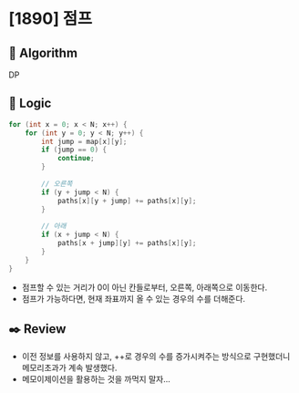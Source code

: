# [1890] 점프

## :pushpin: **Algorithm**

DP

## :round_pushpin: **Logic**

```java
for (int x = 0; x < N; x++) {
    for (int y = 0; y < N; y++) {
        int jump = map[x][y];
        if (jump == 0) {
            continue;
        }
        
        // 오른쪽
        if (y + jump < N) {
            paths[x][y + jump] += paths[x][y];
        }
        
        // 아래
        if (x + jump < N) {
            paths[x + jump][y] += paths[x][y];
        }
    }
}
```

- 점프할 수 있는 거리가 0이 아닌 칸들로부터, 오른쪽, 아래쪽으로 이동한다.
- 점프가 가능하다면, 현재 좌표까지 올 수 있는 경우의 수를 더해준다.

## :black_nib: **Review**
- 이전 정보를 사용하지 않고, ++로 경우의 수를 증가시켜주는 방식으로 구현했더니 메모리초과가 계속 발생했다.
- 메모이제이션을 활용하는 것을 까먹지 말자...